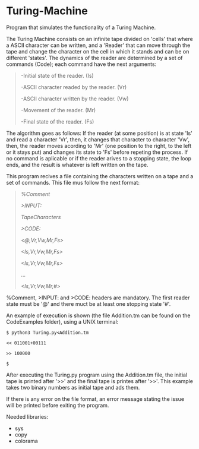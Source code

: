 # Turing-Machine
Program that simulates the functionality of a Turing Machine.

The Turing Machine consists on an infinite tape divided on 'cells' that where a ASCII character can be written, and a 'Reader' that can move through the tape and change the character on the cell in which it stands and can be on different 'states'. The dynamics of the reader are determined by a set of commands (Code); each command have the next arguments:
>
>-Initial state of the reader. (Is)
>
>-ASCII character readed by the reader. (Vr)
>
>-ASCII character written by the reader. (Vw)
>
>-Movement of the reader. (Mr)
>
>-Final state of the reader. (Fs)

The algorithm goes as follows: If the reader (at some position) is at state 'Is' and read a character 'Vr', then, it changes that character to character 'Vw', then, the reader moves acording to 'Mr' (one position to the right, to the left or it stays put) and changes its state to 'Fs' before repeting the process. If no command is aplicable or if the reader arives to a stopping state, the loop ends, and the result is whatever is left written on the tape.

This program recives a file containing the characters written on a tape and a set of commands. This file mus follow the next format:
> _%Comment_
> 
> _>INPUT:_
> 
> _TapeCharacters_
> 
> _>CODE:_
> 
> _<@,Vr,Vw,Mr,Fs>_
> 
> _<Is,Vr,Vw,Mr,Fs>_
> 
> _<Is,Vr,Vw,Mr,Fs>_
> 
> ...
> 
> _<Is,Vr,Vw,Mr,#>_

%Comment, >INPUT: and >CODE: headers are mandatory. The first reader state must be '@' and there muct be at least one stopping state '#'.

An example of execution is shown (the file Addition.tm can be found on the CodeExamples folder), using a UNIX terminal:
 
`$ python3 Turing.py<Addition.tm`

`<< 011001+00111`

`>> 100000`

`$`

After executing the Turing.py program using the Addition.tm file, the initial tape is printed after '>>' and the final tape is printes after '>>'. This example takes two binary numbers as initial tape and ads them.

If there is any error on the file format, an error message stating the issue will be printed before exiting the program.

Needed libraries:
- sys
- copy
- colorama
